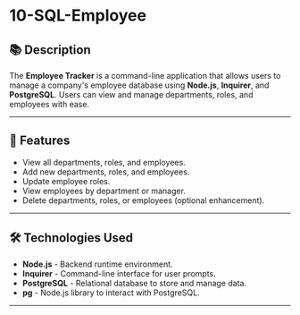 # 10-SQL-Employee

## 📚 Description
The **Employee Tracker** is a command-line application that allows users to manage a company's employee database using **Node.js**, **Inquirer**, and **PostgreSQL**. Users can view and manage departments, roles, and employees with ease.

---

## 🚀 Features
- View all departments, roles, and employees.
- Add new departments, roles, and employees.
- Update employee roles.
- View employees by department or manager.
- Delete departments, roles, or employees (optional enhancement).

---

## 🛠️ Technologies Used
- **Node.js** - Backend runtime environment.
- **Inquirer** - Command-line interface for user prompts.
- **PostgreSQL** - Relational database to store and manage data.
- **pg** - Node.js library to interact with PostgreSQL.

---



